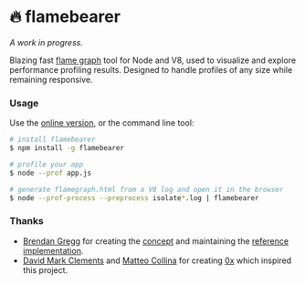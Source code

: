 # 🔥 flamebearer

_A work in progress._

Blazing fast [flame graph](http://www.brendangregg.com/flamegraphs.html) tool for Node and V8,
used to visualize and explore performance profiling results.
Designed to handle profiles of any size while remaining responsive.

### Usage

Use the [online version](https://mapbox.github.io/flamebearer/), or the command line tool:

```bash
# install flamebearer
$ npm install -g flamebearer

# profile your app
$ node --prof app.js

# generate flamegraph.html from a V8 log and open it in the browser
$ node --prof-process --preprocess isolate*.log | flamebearer
```

### Thanks

- [Brendan Gregg](http://brendangregg.com/) for creating the [concept](https://queue.acm.org/detail.cfm?id=2927301) and maintaining the [reference implementation](http://brendangregg.com/flamegraphs.html).
- [David Mark Clements](https://github.com/davidmarkclements) and [Matteo Collina](https://github.com/mcollina) for creating [0x](https://github.com/davidmarkclements/0x) which inspired this project.
